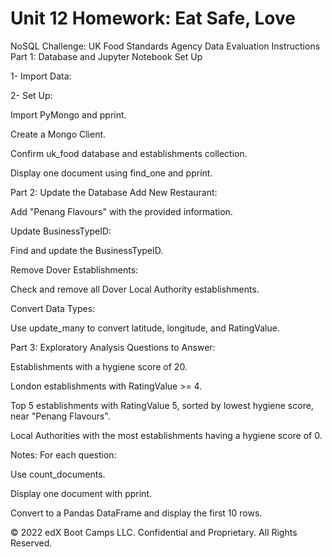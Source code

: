 # Unit 12 Homework: Eat Safe, Love

NoSQL Challenge: UK Food Standards Agency Data Evaluation
Instructions
Part 1: Database and Jupyter Notebook Set Up

1- Import Data:

2- Set Up:

Import PyMongo and pprint.

Create a Mongo Client.

Confirm uk_food database and establishments collection.

Display one document using find_one and pprint.


Part 2: Update the Database
Add New Restaurant:

Add "Penang Flavours" with the provided information.

Update BusinessTypeID:

Find and update the BusinessTypeID.

Remove Dover Establishments:

Check and remove all Dover Local Authority establishments.

Convert Data Types:

Use update_many to convert latitude, longitude, and RatingValue.


Part 3: Exploratory Analysis
Questions to Answer:

Establishments with a hygiene score of 20.

London establishments with RatingValue >= 4.

Top 5 establishments with RatingValue 5, sorted by lowest hygiene score, near "Penang Flavours".

Local Authorities with the most establishments having a hygiene score of 0.

Notes: For each question:

Use count_documents.

Display one document with pprint.

Convert to a Pandas DataFrame and display the first 10 rows.

© 2022 edX Boot Camps LLC. Confidential and Proprietary. All Rights Reserved.